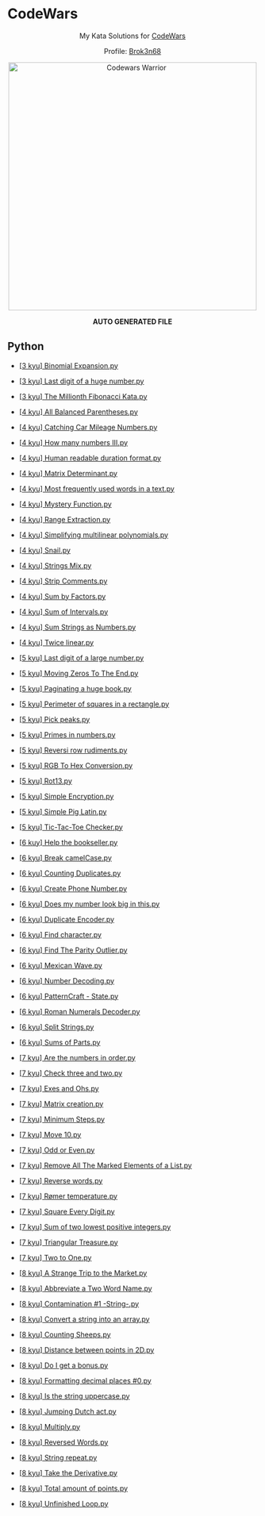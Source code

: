 
# CodeWars

<div align="center">

  My Kata Solutions for [CodeWars](https://www.codewars.com)

  Profile: [Brok3n68](https://www.codewars.com/users/Brok3n68)

  <a href="https://www.codewars.com/users/Brok3n68" target="_blank">
    <img src="https://www.codewars.com/users/Brok3n68/badges/large" alt="Codewars Warrior" width="500px"/>
  </a>

  __AUTO GENERATED FILE__

</div>


## Python

    
* [[3 kyu] Binomial Expansion.py](./Python/[3%20kyu]%20Binomial%20Expansion.py)

* [[3 kyu] Last digit of a huge number.py](./Python/[3%20kyu]%20Last%20digit%20of%20a%20huge%20number.py)

* [[3 kyu] The Millionth Fibonacci Kata.py](./Python/[3%20kyu]%20The%20Millionth%20Fibonacci%20Kata.py)

* [[4 kyu] All Balanced Parentheses.py](./Python/[4%20kyu]%20All%20Balanced%20Parentheses.py)

* [[4 kyu] Catching Car Mileage Numbers.py](./Python/[4%20kyu]%20Catching%20Car%20Mileage%20Numbers.py)

* [[4 kyu] How many numbers III.py](./Python/[4%20kyu]%20How%20many%20numbers%20III.py)

* [[4 kyu] Human readable duration format.py](./Python/[4%20kyu]%20Human%20readable%20duration%20format.py)

* [[4 kyu] Matrix Determinant.py](./Python/[4%20kyu]%20Matrix%20Determinant.py)

* [[4 kyu] Most frequently used words in a text.py](./Python/[4%20kyu]%20Most%20frequently%20used%20words%20in%20a%20text.py)

* [[4 kyu] Mystery Function.py](./Python/[4%20kyu]%20Mystery%20Function.py)

* [[4 kyu] Range Extraction.py](./Python/[4%20kyu]%20Range%20Extraction.py)

* [[4 kyu] Simplifying multilinear polynomials.py](./Python/[4%20kyu]%20Simplifying%20multilinear%20polynomials.py)

* [[4 kyu] Snail.py](./Python/[4%20kyu]%20Snail.py)

* [[4 kyu] Strings Mix.py](./Python/[4%20kyu]%20Strings%20Mix.py)

* [[4 kyu] Strip Comments.py](./Python/[4%20kyu]%20Strip%20Comments.py)

* [[4 kyu] Sum by Factors.py](./Python/[4%20kyu]%20Sum%20by%20Factors.py)

* [[4 kyu] Sum of Intervals.py](./Python/[4%20kyu]%20Sum%20of%20Intervals.py)

* [[4 kyu] Sum Strings as Numbers.py](./Python/[4%20kyu]%20Sum%20Strings%20as%20Numbers.py)

* [[4 kyu] Twice linear.py](./Python/[4%20kyu]%20Twice%20linear.py)

* [[5 kyu] Last digit of a large number.py](./Python/[5%20kyu]%20Last%20digit%20of%20a%20large%20number.py)

* [[5 kyu] Moving Zeros To The End.py](./Python/[5%20kyu]%20Moving%20Zeros%20To%20The%20End.py)

* [[5 kyu] Paginating a huge book.py](./Python/[5%20kyu]%20Paginating%20a%20huge%20book.py)

* [[5 kyu] Perimeter of squares in a rectangle.py](./Python/[5%20kyu]%20Perimeter%20of%20squares%20in%20a%20rectangle.py)

* [[5 kyu] Pick peaks.py](./Python/[5%20kyu]%20Pick%20peaks.py)

* [[5 kyu] Primes in numbers.py](./Python/[5%20kyu]%20Primes%20in%20numbers.py)

* [[5 kyu] Reversi row rudiments.py](./Python/[5%20kyu]%20Reversi%20row%20rudiments.py)

* [[5 kyu] RGB To Hex Conversion.py](./Python/[5%20kyu]%20RGB%20To%20Hex%20Conversion.py)

* [[5 kyu] Rot13.py](./Python/[5%20kyu]%20Rot13.py)

* [[5 kyu] Simple Encryption.py](./Python/[5%20kyu]%20Simple%20Encryption.py)

* [[5 kyu] Simple Pig Latin.py](./Python/[5%20kyu]%20Simple%20Pig%20Latin.py)

* [[5 kyu] Tic-Tac-Toe Checker.py](./Python/[5%20kyu]%20Tic-Tac-Toe%20Checker.py)

* [[6 kuy] Help the bookseller.py](./Python/[6%20kuy]%20Help%20the%20bookseller.py)

* [[6 kyu] Break camelCase.py](./Python/[6%20kyu]%20Break%20camelCase.py)

* [[6 kyu] Counting Duplicates.py](./Python/[6%20kyu]%20Counting%20Duplicates.py)

* [[6 kyu] Create Phone Number.py](./Python/[6%20kyu]%20Create%20Phone%20Number.py)

* [[6 kyu] Does my number look big in this.py](./Python/[6%20kyu]%20Does%20my%20number%20look%20big%20in%20this.py)

* [[6 kyu] Duplicate Encoder.py](./Python/[6%20kyu]%20Duplicate%20Encoder.py)

* [[6 kyu] Find character.py](./Python/[6%20kyu]%20Find%20character.py)

* [[6 kyu] Find The Parity Outlier.py](./Python/[6%20kyu]%20Find%20The%20Parity%20Outlier.py)

* [[6 kyu] Mexican Wave.py](./Python/[6%20kyu]%20Mexican%20Wave.py)

* [[6 kyu] Number Decoding.py](./Python/[6%20kyu]%20Number%20Decoding.py)

* [[6 kyu] PatternCraft - State.py](./Python/[6%20kyu]%20PatternCraft%20-%20State.py)

* [[6 kyu] Roman Numerals Decoder.py](./Python/[6%20kyu]%20Roman%20Numerals%20Decoder.py)

* [[6 kyu] Split Strings.py](./Python/[6%20kyu]%20Split%20Strings.py)

* [[6 kyu] Sums of Parts.py](./Python/[6%20kyu]%20Sums%20of%20Parts.py)

* [[7 kyu] Are the numbers in order.py](./Python/[7%20kyu]%20Are%20the%20numbers%20in%20order.py)

* [[7 kyu] Check three and two.py](./Python/[7%20kyu]%20Check%20three%20and%20two.py)

* [[7 kyu] Exes and Ohs.py](./Python/[7%20kyu]%20Exes%20and%20Ohs.py)

* [[7 kyu] Matrix creation.py](./Python/[7%20kyu]%20Matrix%20creation.py)

* [[7 kyu] Minimum Steps.py](./Python/[7%20kyu]%20Minimum%20Steps.py)

* [[7 kyu] Move 10.py](./Python/[7%20kyu]%20Move%2010.py)

* [[7 kyu] Odd or Even.py](./Python/[7%20kyu]%20Odd%20or%20Even.py)

* [[7 kyu] Remove All The Marked Elements of a List.py](./Python/[7%20kyu]%20Remove%20All%20The%20Marked%20Elements%20of%20a%20List.py)

* [[7 kyu] Reverse words.py](./Python/[7%20kyu]%20Reverse%20words.py)

* [[7 kyu] Rømer temperature.py](./Python/[7%20kyu]%20Rømer%20temperature.py)

* [[7 kyu] Square Every Digit.py](./Python/[7%20kyu]%20Square%20Every%20Digit.py)

* [[7 kyu] Sum of two lowest positive integers.py](./Python/[7%20kyu]%20Sum%20of%20two%20lowest%20positive%20integers.py)

* [[7 kyu] Triangular Treasure.py](./Python/[7%20kyu]%20Triangular%20Treasure.py)

* [[7 kyu] Two to One.py](./Python/[7%20kyu]%20Two%20to%20One.py)

* [[8 kyu] A Strange Trip to the Market.py](./Python/[8%20kyu]%20A%20Strange%20Trip%20to%20the%20Market.py)

* [[8 kyu] Abbreviate a Two Word Name.py](./Python/[8%20kyu]%20Abbreviate%20a%20Two%20Word%20Name.py)

* [[8 kyu] Contamination #1 -String-.py](./Python/[8%20kyu]%20Contamination%20#1%20-String-.py)

* [[8 kyu] Convert a string into an array.py](./Python/[8%20kyu]%20Convert%20a%20string%20into%20an%20array.py)

* [[8 kyu] Counting Sheeps.py](./Python/[8%20kyu]%20Counting%20Sheeps.py)

* [[8 kyu] Distance between points in 2D.py](./Python/[8%20kyu]%20Distance%20between%20points%20in%202D.py)

* [[8 kyu] Do I get a bonus.py](./Python/[8%20kyu]%20Do%20I%20get%20a%20bonus.py)

* [[8 kyu] Formatting decimal places #0.py](./Python/[8%20kyu]%20Formatting%20decimal%20places%20#0.py)

* [[8 kyu] Is the string uppercase.py](./Python/[8%20kyu]%20Is%20the%20string%20uppercase.py)

* [[8 kyu] Jumping Dutch act.py](./Python/[8%20kyu]%20Jumping%20Dutch%20act.py)

* [[8 kyu] Multiply.py](./Python/[8%20kyu]%20Multiply.py)

* [[8 kyu] Reversed Words.py](./Python/[8%20kyu]%20Reversed%20Words.py)

* [[8 kyu] String repeat.py](./Python/[8%20kyu]%20String%20repeat.py)

* [[8 kyu] Take the Derivative.py](./Python/[8%20kyu]%20Take%20the%20Derivative.py)

* [[8 kyu] Total amount of points.py](./Python/[8%20kyu]%20Total%20amount%20of%20points.py)

* [[8 kyu] Unfinished Loop.py](./Python/[8%20kyu]%20Unfinished%20Loop.py)
